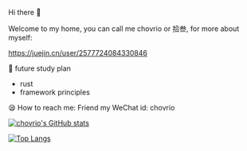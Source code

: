 <!---
chovrio/chovrio is a ✨ special ✨ repository because its `README.md` (this file) appears on your GitHub profile.
You can click the Preview link to take a look at your changes.
--->

Hi there 👋

Welcome to my home, you can call me chovrio or 拾叁, for more about myself:

https://juejin.cn/user/2577724084330846

🎃 future study plan
 - rust
 - framework principles
	
😪 How to reach me: Friend my WeChat id: chovrio

[![chovrio's GitHub stats](https://github-readme-stats.vercel.app/api?username=chovrio)](https://github.com/chovrio/github-readme-stats)

[![Top Langs](https://github-readme-stats.vercel.app/api/top-langs/?username=chovrio&layout=compact)](https://github.com/anuraghazra/github-readme-stats)
